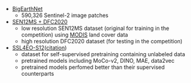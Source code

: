 - [BigEarthNet](https://bigearth.net/)
    - 590,326 Sentinel-2 image patches
- [SEN12MS + DFC2020](https://ieee-dataport.org/competitions/2020-ieee-grss-data-fusion-contest#files)
    - low resolution SEN12MS dataset (original for training in the competition) using [MODIS](https://lpdaac.usgs.gov/products/mcd12q1v061/) land cover data
    - high resolution DFC2020 dataset (for testing in the competition)
- [SSL4EO-S12](https://paperswithcode.com/paper/ssl4eo-s12-a-large-scale-multi-modal-multi)([citation](projects/Uni/forest_segmentation/bibliography.md#ssl4eo-s12-a-large-scale-multi-modal-multi-temporal-dataset-for-self-supervised-learning-in-earth-observation))
    - dataset for self-supervised pretraining containing unlabeled data
    - pretrained models including MoCo-v2, DINO, MAE, data2vec
    - pretrained models perfomed better than their supervised counterparts